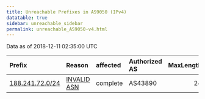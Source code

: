 ```yaml
---
title: Unreachable Prefixes in AS9050 (IPv4)
datatable: true
sidebar: unreachable_sidebar
permalink: unreachable_AS9050-v4.html
---
```


Data as of 2018-12-11 02:35:00 UTC


<div class="datatable-begin"></div>

| Prefix                                                   | Reason                                                                                                | affected   | Authorized AS   |   MaxLength | Anchor                                         |   unreachable /24s |
|:---------------------------------------------------------|:------------------------------------------------------------------------------------------------------|:-----------|:----------------|------------:|:-----------------------------------------------|-------------------:|
| [188.241.72.0/24](https://stat.ripe.net/188.241.72.0/24) | [INVALID ASN](https://rpki-validator.ripe.net/announcement-preview?asn=AS9050&prefix=188.241.72.0/24) | complete   | AS43890         |          24 | [RIPE](unreachable_RIPE_NCC_RPKI_Root-v4.html) |                  1 |

<div class="datatable-end"></div>